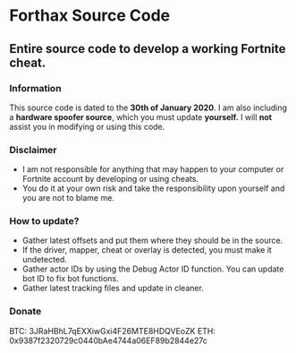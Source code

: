 # Forthax Source Code
## Entire source code to develop a working Fortnite cheat.

### Information
This source code is dated to the **30th of January 2020**.
I am also including a **hardware spoofer source**, which you must update **yourself.**
I will **not** assist you in modifying or using this code.

### Disclaimer
* I am not responsible for anything that may happen to your computer or Fortnite account by developing or using cheats. 
* You do it at your own risk and take the responsibility upon yourself and you are not to blame me.

### How to update?
* Gather latest offsets and put them where they should be in the source.
* If the driver, mapper, cheat or overlay is detected, you must make it undetected.
* Gather actor IDs by using the Debug Actor ID function. You can update bot ID to fix bot functions.
* Gather latest tracking files and update in cleaner.

### Donate
BTC: 3JRaHBhL7qEXXiwGxi4F26MTE8HDQVEoZK
ETH: 0x9387f2320729c0440bAe4744a06EF89b2844e27c

